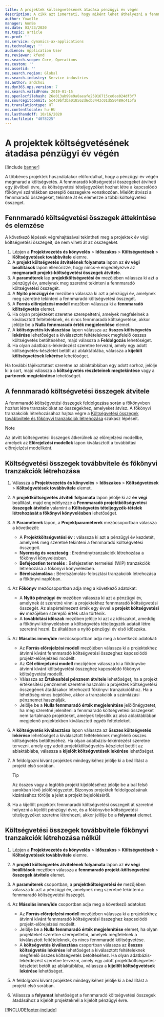 ```yaml
---
title: A projektek költségvetésének átadása pénzügyi év végén
description: A cikk azt ismerteti, hogy miként lehet áthelyezni a fennmaradó költségvetési összegeket a következő évekre, és létrehozni a költségvetés-nyilvántartási adatokat.
author: Yowelle
manager: AnnBe
ms.date: 03/23/2020
ms.topic: article
ms.prod: ''
ms.service: dynamics-ax-applications
ms.technology: ''
audience: Application User
ms.reviewer: kfend
ms.search.scope: Core, Operations
ms.custom: ''
ms.assetid: ''
ms.search.region: Global
ms.search.industry: Service industries
ms.author: andchoi
ms.dyn365.ops.version: 7
ms.search.validFrom: 2019-01-15
ms.openlocfilehash: 26e013ab99e9a0aeafe25916715ce0ee024df3f7
ms.sourcegitcommit: 5c4c9bf3ba018562d6cb3443c01d550489c415fa
ms.translationtype: HT
ms.contentlocale: hu-HU
ms.lasthandoff: 10/16/2020
ms.locfileid: "4078225"
---
```

# <a name="transfer-project-budgets-at-fiscal-year-end"></a>A projektek költségvetésének átadása pénzügyi év végén

[!include [banner](../includes/banner.md)]

A többéves projektek használatakor előfordulhat, hogy a pénzügyi év végén megmarad a költségvetés. A fennmaradó költségvetési összegeket átviheti egy jövőbeli évre, és költségvetési tételjegyzéket hozhat létre a kapcsolódó főkönyvi számlákban szereplő összegekre vonatkozóan. Mielőtt átviszi a fennmaradó összegeket, tekintse át és elemezze a többi költségvetési összeget.

## <a name="review-and-analyze-remaining-budget-amounts"></a>Fennmaradó költségvetési összegek áttekintése és elemzése

A következő lépések végrehajtásával tekintheti meg a projektek év végi költségvetési összegeit, de nem viheti át az összegeket.

1. Lépjen a **Projektvezetés és könyvelés** > **Időszakos** > **Költségvetések** > **Költségvetések továbbvitele** elemre. 
2. A **projekt költségvetés átvitelének folyamata** lapon az **év végi beállítások** lapon ellenőrizze, hogy nincs-e engedélyezve az **megmaradt projekt-költségvetési összegek átvitele**.
3. A **paraméterek** lap **projektköltségvetési év** mezőjében válassza ki azt a pénzügyi év, amelynek meg szeretné tekinteni a fennmaradó költségvetési összegét. 
4. A **Nyitó pénzügyi év** mezőben válassza ki azt a pénzügyi év, amelynek meg szeretné tekinteni a fennmaradó költségvetési összegét. 
5. A **Forrás előrejelzési modell** mezőben válassza ki a **fennmaradó költségvetés** elemet. 
6. Ha olyan projekteket szeretne szerepeltetni, amelyek megfelelnek a kiválasztott feltételeknek, és nincs fennmaradó költségvetése, akkor jelölje be a **Nulla fennmaradó érték megjelenítése** elemet.  
7. A **költségvetés kiválasztása** lapon válassza az **összes költségvetés lekérése** lehetőséget a kiválasztott feltételeknek megfelelő összes költségvetés betöltéséhez, majd válassza a **Feldolgozás** lehetőséget. 
8. Ha olyan adatbázis-lekérdezést szeretne tervezni, amely egy adott költségvetés-készletet betölt az ablaktáblába, válassza a **kijelölt költségvetések lekérése** lehetőséget.

Ha további tájékoztatást szeretne az ablaktáblában egy adott sorhoz, jelölje ki a sort, majd válassza a **költségvetés részleteinek megtekintése** vagy a **partnerek megtekintése** lehetőséget.

## <a name="carry-forward-remaining-budget-amounts"></a>A fennmaradó költségvetési összegek átvitele 

A fennmaradó költségvetési összegek feldolgozása során a főkönyvben hozhat létre tranzakciókat az összegekhez, amelyeket átvisz. A főkönyvi tranzakciók létrehozásához hajtsa végre a [Költségvetési összegek továbbvitele és főkönyvi tranzakciók létrehozása](#carry-forward) szakasz lépéseit. 

> [!NOTE]
> Az átvitt költségvetési összegek átkerülnek az előrejelzési modellbe, amelyek az **Előrejelzési modellek** lapon kiválasztott a továbbítási előrejelzési modellként.  

## <a name="carry-forward-budget-amounts-and-create-general-ledger-transactions"></a><a name="carry-forward"></a>Költségvetési összegek továbbvitele és főkönyvi tranzakciók létrehozása

1.  Válassza a **Projektvezetés és könyvelés** > **Időszakos** > **Költségvetések** > **Költségvetések továbbvitele** elemet. 
2. A **projektköltségvetés átviteli folyamata** lapon jelölje ki az **év végi** beállítást, majd engedélyezze a **Fennmaradó projektköltségvetési összegek átvitele** valamint a **Költségvetés tételjegyzék-tételek létrehozását a főkönyvi könyvelésben** lehetőséget. 
3. A **Paraméterek** lapon, a **Projektparaméterek** mezőcsoportban válassza a következőt:

   - A **Projektköltségvetési év** : válassza ki azt a pénzügyi év kezdetét, amelynek meg szeretné tekinteni a fennmaradó költségvetési összegeit. 
   - **Nyereség és veszteség** : Eredménytranzakciók létrehozása a főkönyvi könyvelésben. 
   -  **Befejezetlen termelés** : Befejezetlen termelési (WIP) tranzakciók létrehozása a főkönyvi könyvelésben.
   -  **Bérelszámolása** : Bérelszámolás-felosztási tranzakciók létrehozása a főkönyvi naplóban. 

5. Az **Főkönyv** mezőcsoportban adja meg a következő adatokat: 

   - A **Nyitó pénzügyi év** mezőben válassza ki azt a pénzügyi év, amelynek át szeretné vinni a projektekhez fennmaradó költségvetési összegét. Az alapértelmezett érték egy évvel a **projekt költségvetési év** mezőjében szereplő érték után történik.
   -  A **továbbítási időszak** mezőben jelölje ki azt az időszakot, ameddig a főkönyvi könyvelésben a költségvetés tételjegyzék adatait létre szeretné hozni. Ez általában a nyitó pénzügyi év első időszaka.

6. Az **Másolás innen/ide** mezőcsoportban adja meg a következő adatokat:

   - Az **Forrás előrejelzési modell** mezőjében válassza ki a projektekhez átvinni kívánt fennmaradó költségvetési összeghez kapcsolódó projekt-előrejelzési modellt. 
   - Az **Cél előrejelzési modell** mezőjében válassza ki a főkönyvbe átvinni kívánt költségvetési összeghez kapcsolódó főkönyvi költségvetési modellt. 
   -  Válassza az **Értékesítési pénznem átvitele** lehetőséget, ha a projekt értékesítési pénznemét szeretné használni a projektek költségvetési összegének átadásakor létrehozott főkönyvi tranzakciókhoz. Ha a lehetőség nincs bejelölve, akkor a tranzakciók a számlázási pénznemet használják. 
   -  Jelölje be a **Nulla fennmaradó érték megjelenítése** jelölőnégyzetet, ha meg szeretné jeleníteni a fennmaradó költségvetési összegeket nem tartalmazó projekteket, amelyek teljesítik az alsó ablaktáblában megjelenő projektekben kiválasztott egyéb feltételeket.

7. A **költségvetés kiválasztása** lapon válassza az **összes költségvetés lekérése** lehetőséget a kiválasztott feltételeknek megfelelő összes költségvetés betöltéséhez. Ha olyan adatbázis-lekérdezést szeretne tervezni, amely egy adott projektköltségvetés-készletet betölt az ablaktáblába, válassza a **kijelölt költségvetések lekérése** lehetőséget.
8. A feldolgozni kívánt projektek mindegyikéhez jelölje ki a beállítást a projekt első sorában.

    > [!TIP]
    > Az összes vagy a legtöbb projekt kijelöléséhez jelölje be a bal felső sarokban lévő jelölőnégyzetet. Bizonyos projektek feldolgozásának kizárásához törölje a jelet a projekt bejelöléséről.

9. Ha a kijelölt projektek fennmaradó költségvetési összegeit át szeretné helyezni a kijelölt pénzügyi évre, és a főkönyvbe költségvetési tételjegyzéket szeretne létrehozni, akkor jelölje be a **folyamat** elemet.

## <a name="carry-forward-budget-amounts-without-creating-general-ledger-transactions"></a>Költségvetési összegek továbbvitele főkönyvi tranzakciók létrehozása nélkül

1. Lépjen a **Projektvezetés és könyvelés** > **Időszakos** > **Költségvetések** > **Költségvetések továbbvitele** elemre.
2. A **projekt költségvetés átvitelének folyamata** lapon az **év végi beállítások** mezőben válassza a **fennmaradó projekt-költségvetési összegek átvitele** elemet.
3. A **paraméterek** csoportban, a **projektköltségvetési év** mezőjében válassza ki azt a pénzügyi év, amelynek meg szeretné tekinteni a fennmaradó költségvetési összegét.
4. Az **Másolás innen/ide** csoportban adja meg a következő adatokat:

   - Az **Forrás előrejelzési modell** mezőjében válassza ki a projektekhez átvinni kívánt fennmaradó költségvetési összeghez kapcsolódó projekt-előrejelzési modellt. 
   - Jelölje be a **Nulla fennmaradó érték megjelenítése** elemet, ha olyan projekteket szeretne szerepeltetni, amelyek megfelelnek a kiválasztott feltételeknek, és nincs fennmaradó költségvetése.
   - A **költségvetés kiválasztása** csoportban válassza az **összes költségvetés lekérése** lehetőséget a kiválasztott feltételeknek megfelelő összes költségvetés betöltéséhez. Ha olyan adatbázis-lekérdezést szeretne tervezni, amely egy adott projektköltségvetés-készletet betölt az ablaktáblába, válassza a **kijelölt költségvetések lekérése** lehetőséget.

5. A feldolgozni kívánt projektek mindegyikéhez jelölje ki a beállítást a projekt első sorában. 
6. Válassza a **folyamat** lehetőséget a fennmaradó költségvetési összegek átadásához a kijelölt projekteknél a kijelölt pénzügyi évre.



[!INCLUDE[footer-include](../includes/footer-banner.md)]